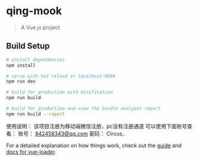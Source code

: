 
# qing-mook

> A Vue.js project

## Build Setup

``` bash
# install dependencies
npm install

# serve with hot reload at localhost:8080
npm run dev

# build for production with minification
npm run build

# build for production and view the bundle analyzer report
npm run build --report
```

使用说明：
该项目注册为移动端微信注册，pc没有注册通道
可以使用下面账号查看：
账号： 842458343@qq.com
密码： Circus..


For a detailed explanation on how things work, check out the [guide](http://vuejs-templates.github.io/webpack/) and [docs for vue-loader](http://vuejs.github.io/vue-loader).
